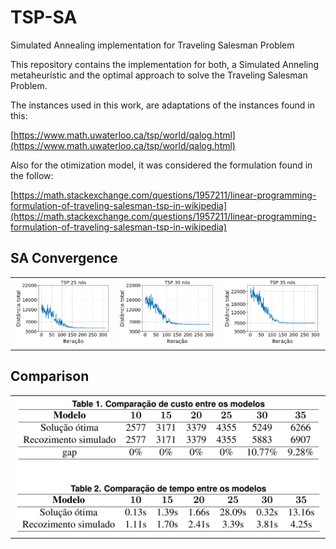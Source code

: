 # TSP-SA
Simulated Annealing implementation for Traveling Salesman Problem 

This repository contains the implementation for both, a Simulated Anneling metaheurístic and the optimal approach to solve the Traveling Salesman Problem.

The instances used in this work, are adaptations of the instances found in this:

[https://www.math.uwaterloo.ca/tsp/world/qalog.html](https://www.math.uwaterloo.ca/tsp/world/qalog.html)

Also for the otimization model, it was considered the formulation found in the follow:

[https://math.stackexchange.com/questions/1957211/linear-programming-formulation-of-traveling-salesman-tsp-in-wikipedia](https://math.stackexchange.com/questions/1957211/linear-programming-formulation-of-traveling-salesman-tsp-in-wikipedia)

## SA Convergence
<table>
  <tr>
    <td><img src="plots/ar25.png"></td>
    <td><img src="plots/ar30.png"></td>
    <td><img src="plots/ar35.png"></td>
  </tr>
</table>

## Comparison
<table>
  <tr>
    <td><img src="plots/comparison.png"></td>
  </tr>
</table>

